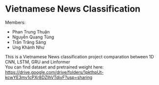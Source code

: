 # Vietnamese News Classification
Members:
* Phan Trung Thuận
*	Nguyễn Quang Tùng
*	Trần Trăng Sáng
*	Ung Khánh Như

This is a Vietnamese News classification project comparation between 1D CNN, LSTM, GRU and Linformer \
You can find dataset and pretrained weight here: https://drive.google.com/drive/folders/1pkthpUt-kcwYE3mv1cPXr8DZIhVTdivF?usp=sharing
